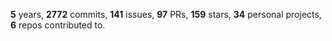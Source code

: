 **5** years, **2772** commits, **141** issues, **97** PRs, **159** stars, **34** personal projects, **6** repos contributed to.
